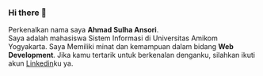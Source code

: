 ### Hi there 👋

Perkenalkan nama saya **Ahmad Sulha Ansori**.\
Saya adalah mahasiswa Sistem Informasi di Universitas Amikom Yogyakarta. Saya Memiliki minat dan kemampuan dalam bidang **Web Development**.
Jika kamu tertarik untuk berkenalan denganku, silahkan ikuti akun [Linkedin](https://www.linkedin.com/in/ahmad-sulha-45a41a243/)ku ya.

<!--
**SulhaAnsori/SulhaAnsori** is a ✨ _special_ ✨ repository because its `README.md` (this file) appears on your GitHub profile.

Here are some ideas to get you started:

- 🔭 I’m currently working on ...
- 🌱 I’m currently learning ...
- 👯 I’m looking to collaborate on ...
- 🤔 I’m looking for help with ...
- 💬 Ask me about ...
- 📫 How to reach me: ...
- 😄 Pronouns: ...
- ⚡ Fun fact: ...
-->
